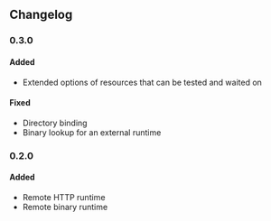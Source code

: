 ## Changelog

### 0.3.0
#### Added
- Extended options of resources that can be tested and waited on

#### Fixed
- Directory binding
- Binary lookup for an external runtime

### 0.2.0
#### Added
- Remote HTTP runtime
- Remote binary runtime